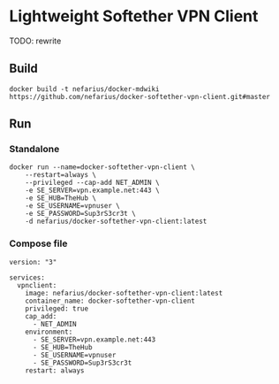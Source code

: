 # Lightweight Softether VPN Client

TODO: rewrite

## Build

```shell
docker build -t nefarius/docker-mdwiki https://github.com/nefarius/docker-softether-vpn-client.git#master
```

## Run

### Standalone

```shell
docker run --name=docker-softether-vpn-client \
    --restart=always \
    --privileged --cap-add NET_ADMIN \
    -e SE_SERVER=vpn.example.net:443 \
    -e SE_HUB=TheHub \
    -e SE_USERNAME=vpnuser \
    -e SE_PASSWORD=Sup3rS3cr3t \
    -d nefarius/docker-softether-vpn-client:latest
```

### Compose file

```docker-compose
version: "3"

services:
  vpnclient:
    image: nefarius/docker-softether-vpn-client:latest
    container_name: docker-softether-vpn-client
    privileged: true
    cap_add:
      - NET_ADMIN
    environment:
      - SE_SERVER=vpn.example.net:443
      - SE_HUB=TheHub
      - SE_USERNAME=vpnuser
      - SE_PASSWORD=Sup3rS3cr3t
    restart: always

```